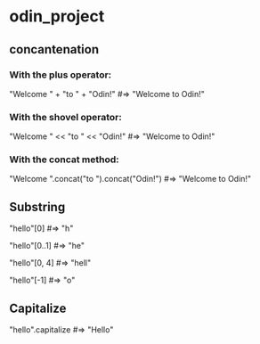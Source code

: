 # odin_project

## concantenation 

### With the plus operator:
"Welcome " + "to " + "Odin!"    #=> "Welcome to Odin!"

### With the shovel operator:
"Welcome " << "to " << "Odin!"  #=> "Welcome to Odin!"

### With the concat method:
"Welcome ".concat("to ").concat("Odin!")  #=> "Welcome to Odin!"

## Substring

"hello"[0]      #=> "h"

"hello"[0..1]   #=> "he"

"hello"[0, 4]   #=> "hell"

"hello"[-1]     #=> "o"

## Capitalize

"hello".capitalize #=> "Hello"



